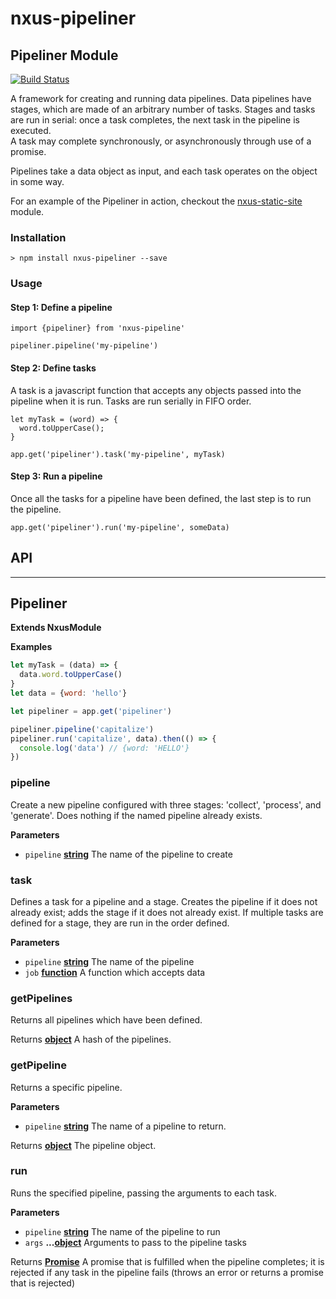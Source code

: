 # nxus-pipeliner

## 

## Pipeliner Module

[![Build Status](https://travis-ci.org/nxus/pipeliner.svg?branch=master)](https://travis-ci.org/nxus/pipeliner)

A framework for creating and running data pipelines.  Data pipelines have stages, which are made of an arbitrary number of tasks.  Stages and tasks are run in serial: once a task completes, the next task in the pipeline is executed.  
A task may complete synchronously, or asynchronously through use of a promise. 

Pipelines take a data object as input, and each task operates on the object in some way.

For an example of the Pipeliner in action, checkout the [nxus-static-site](https://github.com/seabourne/nxus-static-site) module.

### Installation

    > npm install nxus-pipeliner --save

### Usage

#### Step 1: Define a pipeline

    import {pipeliner} from 'nxus-pipeline'

    pipeliner.pipeline('my-pipeline')

#### Step 2: Define tasks

A task is a javascript function that accepts any objects passed into the pipeline when it is run. Tasks are run serially in FIFO order.

    let myTask = (word) => {
      word.toUpperCase();
    }

    app.get('pipeliner').task('my-pipeline', myTask)

#### Step 3: Run a pipeline

Once all the tasks for a pipeline have been defined, the last step is to run the pipeline.

    app.get('pipeliner').run('my-pipeline', someData)

## API

* * *

## Pipeliner

**Extends NxusModule**

**Examples**

```javascript
let myTask = (data) => {
  data.word.toUpperCase()
}
let data = {word: 'hello'}

let pipeliner = app.get('pipeliner')

pipeliner.pipeline('capitalize')
pipeliner.run('capitalize', data).then(() => {
  console.log('data') // {word: 'HELLO'}
})
```

### pipeline

Create a new pipeline
configured with three stages: 'collect', 'process', and 'generate'.
Does nothing if the named pipeline already exists.

**Parameters**

-   `pipeline` **[string](https://developer.mozilla.org/en-US/docs/Web/JavaScript/Reference/Global_Objects/String)** The name of the pipeline to create

### task

Defines a task for a pipeline and a stage.
Creates the pipeline if it does not already exist;
adds the stage if it does not already exist.
If multiple tasks are defined for a stage, they are run in the order defined.

**Parameters**

-   `pipeline` **[string](https://developer.mozilla.org/en-US/docs/Web/JavaScript/Reference/Global_Objects/String)** The name of the pipeline
-   `job` **[function](https://developer.mozilla.org/en-US/docs/Web/JavaScript/Reference/Statements/function)** A function which accepts data

### getPipelines

Returns all pipelines which have been defined.

Returns **[object](https://developer.mozilla.org/en-US/docs/Web/JavaScript/Reference/Global_Objects/Object)** A hash of the pipelines.

### getPipeline

Returns a specific pipeline.

**Parameters**

-   `pipeline` **[string](https://developer.mozilla.org/en-US/docs/Web/JavaScript/Reference/Global_Objects/String)** The name of a pipeline to return.

Returns **[object](https://developer.mozilla.org/en-US/docs/Web/JavaScript/Reference/Global_Objects/Object)** The pipeline object.

### run

Runs the specified pipeline, passing the arguments to each task.

**Parameters**

-   `pipeline` **[string](https://developer.mozilla.org/en-US/docs/Web/JavaScript/Reference/Global_Objects/String)** The name of the pipeline to run
-   `args` **...[object](https://developer.mozilla.org/en-US/docs/Web/JavaScript/Reference/Global_Objects/Object)** Arguments to pass to the pipeline tasks

Returns **[Promise](https://developer.mozilla.org/en-US/docs/Web/JavaScript/Reference/Global_Objects/Promise)** A promise that is fulfilled when the pipeline completes; it is rejected if any task in the pipeline fails (throws an error or returns a promise that is rejected)
